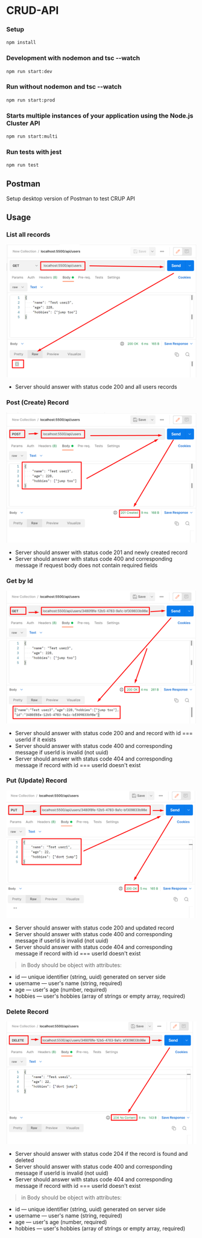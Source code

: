 # CRUD-API
### Setup

```bash
npm install
```

### Development with nodemon and tsc --watch

```bash
npm run start:dev
```

### Run without nodemon and tsc --watch

```bash
npm run start:prod
```

### Starts multiple instances of your application using the Node.js Cluster API 

```bash
npm run start:multi
```

### Run tests with jest

```bash
npm run test
```

## Postman

Setup desktop version of Postman to test CRUP API

## Usage

### List all records

![Example Get all records](docs/getList.png)

- Server should answer with status code 200 and all users records

### Post (Create) Record

![Example Post (Create) new record](docs/post.png)

- Server should answer with status code 201 and newly created record
- Server should answer with status code 400 and corresponding message if request body does not contain required fields

### Get by Id

![Example Get by ID](docs/getByID.png)

- Server should answer with status code 200 and and record with id === userId if it exists
- Server should answer with status code 400 and corresponding message if userId is invalid (not uuid)
- Server should answer with status code 404 and corresponding message if record with id === userId doesn't exist

### Put (Update) Record

![Example Put (Update)](docs/put.png)

- Server should answer with status code 200 and updated record
- Server should answer with status code 400 and corresponding message if userId is invalid (not uuid)
- Server should answer with status code 404 and corresponding message if record with id === userId doesn't exist

> in Body should be object with attributes:
- id — unique identifier (string, uuid) generated on server side
- username — user's name (string, required)
- age — user's age (number, required)
- hobbies — user's hobbies (array of strings or empty array, required)
### Delete Record

![Example Delete](docs/delete.png)

- Server should answer with status code 204 if the record is found and deleted
- Server should answer with status code 400 and corresponding message if userId is invalid (not uuid)
- Server should answer with status code 404 and corresponding message if record with id === userId doesn't exist

> in Body should be object with attributes:
- id — unique identifier (string, uuid) generated on server side
- username — user's name (string, required)
- age — user's age (number, required)
- hobbies — user's hobbies (array of strings or empty array, required)